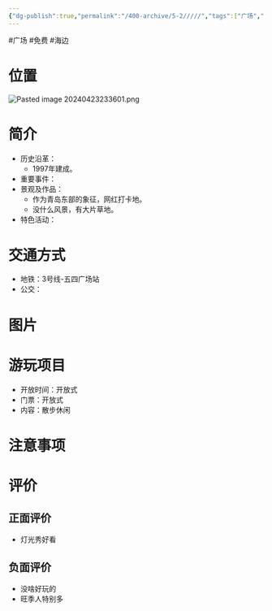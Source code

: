 ```yaml
---
{"dg-publish":true,"permalink":"/400-archive/5-2/////","tags":["广场","免费","海边"]}
---
```


#广场 #免费 #海边 
# 位置
![Pasted image 20240423233601.png](/img/user/800-%E5%85%B6%E4%BB%96/801-%E5%9B%BE%E7%89%87/Pasted%20image%2020240423233601.png)
# 简介
- 历史沿革：
	- 1997年建成。
- 重要事件：
- 景观及作品：
	- 作为青岛东部的象征，网红打卡地。
	- 没什么风景，有大片草地。
- 特色活动：
# 交通方式
- 地铁：3号线-五四广场站
- 公交：
# 图片
# 游玩项目
- 开放时间：开放式
- 门票：开放式
- 内容：散步休闲
# 注意事项
# 评价
## 正面评价
- 灯光秀好看
## 负面评价
- 没啥好玩的
- 旺季人特别多